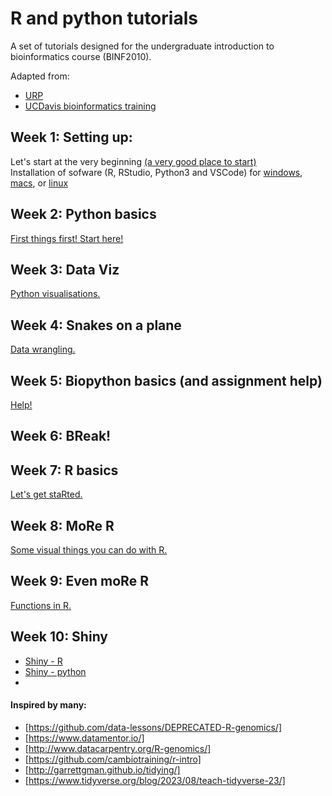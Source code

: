 # R and python tutorials

A set of tutorials designed for the undergraduate introduction to bioinformatics course (BINF2010).

Adapted from:
- [URP](https://github.com/jbkinney/23e_urp/)
- [UCDavis bioinformatics training](https://ucdavis-bioinformatics-training.github.io/2022-Feb-Introduction-To-Python-For-Bioinformatics/python/python1)


## Week 1: Setting up: 
Let's start at the very beginning [(a very good place to start)](/lessons/intro.md)   
Installation of sofware (R, RStudio, Python3 and VSCode) for [windows](/lessons/installwindows.md), [macs](/lessons/installmac.md), or [linux](/lessons/installunix.md/)

## Week 2: Python basics 
[First things first! Start here!](/lessons/python_basics.md)   

## Week 3: Data Viz 
[Python visualisations.](/lessons/python_dataviz.md)

## Week 4: Snakes on a plane 
[Data wrangling.](/lessons/python_datafun.md)

## Week 5: Biopython basics (and assignment help) 
[Help!](/lessons/biopython.md)   

## Week 6: BReak!

## Week 7: R basics
[Let's get staRted.](/lessons/R_basics.md)

## Week 8: MoRe R
[Some visual things you can do with R.](/lessons/R_dataviz.md) 

## Week 9: Even moRe R
[Functions in R.](/lessons/R_datafun.md) 

## Week 10: Shiny
- [Shiny - R](/lessons/R_shiny.md)
- [Shiny - python](/lessons/python_shiny.md)
- 
#### Inspired by many:
- [https://github.com/data-lessons/DEPRECATED-R-genomics/]
- [https://www.datamentor.io/]
- [http://www.datacarpentry.org/R-genomics/]
- [https://github.com/cambiotraining/r-intro]
- [http://garrettgman.github.io/tidying/]
- [https://www.tidyverse.org/blog/2023/08/teach-tidyverse-23/]

